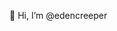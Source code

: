 👋 Hi, I’m @edencreeper


<!---
edencreeper/edencreeper is a ✨ special ✨ repository because its `README.md` (this file) appears on your GitHub profile.
You can click the Preview link to take a look at your changes.
--->
